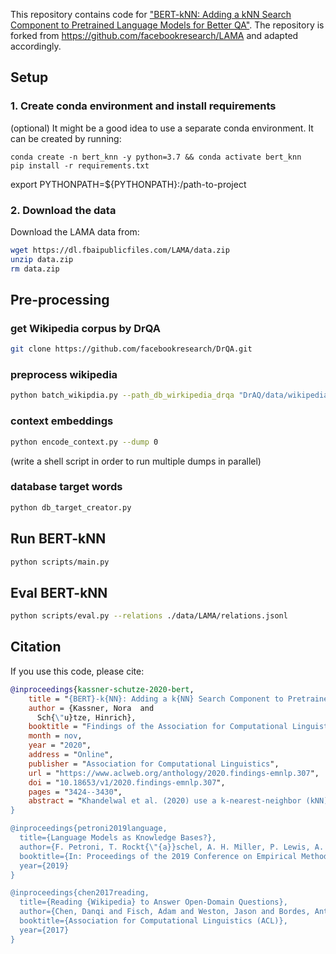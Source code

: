 This repository contains code for ["BERT-kNN: Adding a kNN Search Component to Pretrained Language Models for Better QA"](https://arxiv.org/pdf/2005.00766.pdf).
The repository is forked from https://github.com/facebookresearch/LAMA and adapted accordingly.

## Setup
### 1. Create conda environment and install requirements

(optional) It might be a good idea to use a separate conda environment. It can be created by running:
```
conda create -n bert_knn -y python=3.7 && conda activate bert_knn
pip install -r requirements.txt
```

export PYTHONPATH=${PYTHONPATH}:/path-to-project
### 2. Download the data
Download the LAMA data from:

```bash
wget https://dl.fbaipublicfiles.com/LAMA/data.zip
unzip data.zip
rm data.zip
```

## Pre-processing

### get Wikipedia corpus by DrQA
```bash
git clone https://github.com/facebookresearch/DrQA.git
```

### preprocess wikipedia
```bash
python batch_wikipdia.py --path_db_wirkipedia_drqa "DrAQ/data/wikipedia/docs.db"
```

### context embeddings
```bash
python encode_context.py --dump 0
```
(write a shell script in order to run multiple dumps in parallel)
### database target words
```bash
python db_target_creator.py
```

## Run BERT-kNN
```bash
python scripts/main.py
```

## Eval BERT-kNN
```bash
python scripts/eval.py --relations ./data/LAMA/relations.jsonl
```
## Citation
If you use this code, please cite:
```bibtex
@inproceedings{kassner-schutze-2020-bert,
    title = "{BERT}-k{NN}: Adding a k{NN} Search Component to Pretrained Language Models for Better {QA}",
    author = {Kassner, Nora  and
      Sch{\"u}tze, Hinrich},
    booktitle = "Findings of the Association for Computational Linguistics: EMNLP 2020",
    month = nov,
    year = "2020",
    address = "Online",
    publisher = "Association for Computational Linguistics",
    url = "https://www.aclweb.org/anthology/2020.findings-emnlp.307",
    doi = "10.18653/v1/2020.findings-emnlp.307",
    pages = "3424--3430",
    abstract = "Khandelwal et al. (2020) use a k-nearest-neighbor (kNN) component to improve language model performance. We show that this idea is beneficial for open-domain question answering (QA). To improve the recall of facts encount>
}

@inproceedings{petroni2019language,
  title={Language Models as Knowledge Bases?},
  author={F. Petroni, T. Rockt{\"{a}}schel, A. H. Miller, P. Lewis, A. Bakhtin, Y. Wu and S. Riedel},
  booktitle={In: Proceedings of the 2019 Conference on Empirical Methods in Natural Language Processing (EMNLP), 2019},
  year={2019}
}

@inproceedings{chen2017reading,
  title={Reading {Wikipedia} to Answer Open-Domain Questions},
  author={Chen, Danqi and Fisch, Adam and Weston, Jason and Bordes, Antoine},
  booktitle={Association for Computational Linguistics (ACL)},
  year={2017}
}
```
